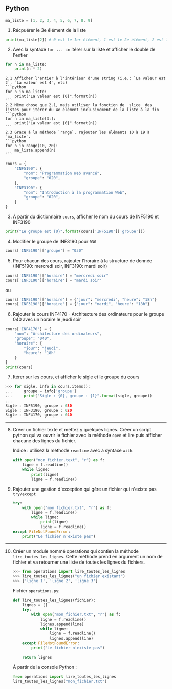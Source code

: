 ## Python

```python
ma_liste = [1, 2, 3, 4, 5, 6, 7, 8, 9]
```

1. Récpuérer le 3e élément de la liste

```python
print(ma_liste[2]) # 0 est le 1er élément, 1 est le 2e élément, 2 est le 3 élément, etc
```

2. Avec la syntaxe `for ... in` itérer sur la liste et afficher le double de l'entier
```python
for n in ma_liste:
    print(n * 2)
```

    2.1 Afficher l'entier à l'intérieur d'une string (i.e.: `La valeur est 2`, `La valeur est 4`, etc)
    ```python
    for n in ma_liste:
        print("La valeur est {0}".format(n))
    ```
    2.2 Même chose que 2.1, mais utiliser la fonction de _slice_ des listes pour itérer du 4e élément inclusivement de la liste à la fin
    ```python
    for n in ma_liste[3:]:
        print("La valeur est {0}".format(n))
    ```
    2.3 Grace à la méthode `range`, rajouter les éléments 10 à 19 à `ma_liste`.
    ```python
    for n in range(10, 20):
        ma_liste.append(n)
    ```

```python
cours = {
    "INF5190": {
        "nom": "Programmation Web avancé",
        "groupe": "020",
    },
    "INF3190": {
        "nom": "Introduction à la programmation Web",
        "groupe": "020",
    }
}
```

3. À partir du dictionnaire `cours`, afficher le nom du cours de INF5190 et INF3190
```python
print("Le groupe est {0}".format(cours['INF5190']['groupe']))
```

4. Modifier le groupe de INF3190 pour `030`
```python
cours['INF5190']['groupe'] = "030"
```

5. Pour chacun des cours, rajouter l'horaire à la structure de donnée (INF5190: mercredi soir, INF3190: mardi soir)
```python
cours['INF5190']['horaire'] = "mercredi soir"
cours['INF3190']['horaire'] = "mardi soir"
```

ou

```python
cours['INF5190']['horaire'] = {"jour": "mercredi", "heure": "18h"}
cours['INF3190']['horaire'] = {"jour": "mardi", "heure": "18h"}
```

6. Rajouter le cours INF4170 - Architecture des ordinateurs pour le groupe 040 avec un horaire le jeudi soir

```python
cours['INF4170'] = {
    "nom": "Architecture des ordinateurs",
    "groupe": "040",
    "horaire": {
        "jour": "jeudi",
        "heure": "18h"
    }
}
print(cours)
```

7. Itérer sur les cours, et afficher le sigle et le groupe du cours

```python
>>> for sigle, info in cours.items():
...     groupe = info['groupe']
...     print("Sigle : {0}, groupe : {1}".format(sigle, groupe))
... 
Sigle : INF5190, groupe : 030
Sigle : INF3190, groupe : 020
Sigle : INF4170, groupe : 040
```


----

8. Créer un fichier texte et mettez y quelques lignes. Créer un script python qui va ouvrir le fichier avec la
    méthode `open` et lire puis afficher chacune des lignes du fichier.

    Indice : utilisez la méthode `readline` avec a syntaxe `with`.
    ```python
    with open("mon_fichier.text", "r") as f:
        ligne = f.readline()
        while ligne:
            print(ligne)
            ligne = f.readline()
    ```

9. Rajouter une gestion d'exception qui gère un fichier qui n'existe pas `try/except`
    ```python
    try:
        with open("mon_fichier.txt", "r") as f:
            ligne = f.readline()
            while ligne:
                print(ligne)
                ligne = f.readline()
    except FileNotFoundError:
        print("Le fichier n'existe pas")
    ```


----

10. Créer un module nommé operations qui contien la méthode `lire_toutes_les_lignes`. Cette méthode prend en argument
    un nom de fichier et va retourner une liste de toutes les lignes du fichiers.

    ```python
    >>> from operations import lire_toutes_les_lignes
    >>> lire_toutes_les_lignes("un fichier existant")
    >>> ['ligne 1', 'ligne 2', 'ligne 3']
    ```

    Fichier `operations.py`:
    ```python
    def lire_toutes_les_lignes(fichier):
        lignes = []
        try:
            with open("mon_fichier.txt", "r") as f:
                ligne = f.readline()
                lignes.append(line)
                while ligne:
                    ligne = f.readline()
                    lignes.append(line)
        except FileNotFoundError:
            print("Le fichier n'existe pas")

        return lignes
    ```

    À partir de la console Python :
    ```python
    from operations import lire_toutes_les_lignes
    lire_toutes_les_lignes("mon_fichier.txt")
    ```


